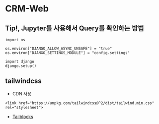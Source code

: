 # CRM-Web

## Tip!, Jupyter를 사용해서 Query를 확인하는 방법

```
import os

os.environ["DJANGO_ALLOW_ASYNC_UNSAFE"] = "true"
os.environ["DJANGO_SETTINGS_MODULE"] = "config.settings"

import django
django.setup()
```

## tailwindcss

* CDN 사용
```
<link href="https://unpkg.com/tailwindcss@^2/dist/tailwind.min.css" rel="stylesheet">
```

* [Tailblocks](https://github.com/mertJF/tailblocks)
